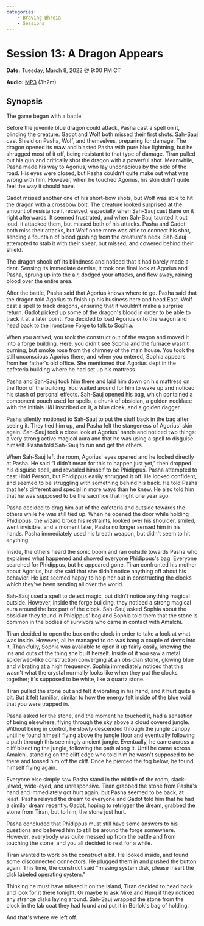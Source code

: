 ```yaml
---
categories:
    - Braving Bhreia
    - Sessions
---
```

# Session 13: A Dragon Appears

**Date:** Tuesday, March 8, 2022 @ 9:00 PM CT

**Audio:** [MP3](https://drive.google.com/file/d/1JHuo74wZmn0HmgDFECXB3xfIlc3yL8ZS/view?usp=sharing) (3h2m)

## Synopsis

The game began with a battle.

Before the juvenile blue dragon could attack, Pasha cast a spell on it, blinding the creature. Gadot and Wolf both missed their first shots. Sah-Sauj cast Shield on Pasha, Wolf, and themselves, preparing for damage. The dragon opened its maw and blasted Pasha with pure blue lightning, but he shrugged most of it off, being resistant to that type of damage. Tiran pulled out his gun and critically shot the dragon with a powerful shot. Meanwhile, Pasha made his way to Agorius, who lay unconscious by the side of the road. His eyes were closed, but Pasha couldn't quite make out what was wrong with him. However, when he touched Agorius, his skin didn't quite feel the way it should have.

Gadot missed another one of his short-bow shots, but Wolf was able to hit the dragon with a crossbow bolt. The creature looked surprised at the amount of resistance it received, especially when Sah-Sauj cast Bane on it right afterwards. It seemed frustrated, and when Sah-Sauj taunted it out loud, it attacked them, but missed both of his attacks. Pasha and Gadot both miss their attacks, but Wolf once more was able to connect his shot, sending a fountain of blood gushing from the creature's neck. Sah-Sauj attempted to stab it with their spear, but missed, and cowered behind their shield.

The dragon shook off its blindness and noticed that it had barely made a dent. Sensing its immediate demise, it took one final look at Agorius and Pasha, sprung up into the air, dodged your attacks, and flew away, raining blood over the entire area.

After the battle, Pasha said that Agorius knows where to go. Pasha said that the dragon told Agorius to finish up his business here and head East. Wolf cast a spell to track dragons, ensuring that it wouldn't make a surprise return. Gadot picked up some of the dragon's blood in order to be able to track it at a later point. You decided to load Agorius onto the wagon and head back to the Ironstone Forge to talk to Sophia.

When you arrived, you took the construct out of the wagon and moved it into a forge building. Here, you didn't see Sophia and the furnace wasn't burning, but smoke rose from the chimney of the main house. You took the still unconscious Agorius there, and when you entered, Sophia appears from her father's old office. She mentioned that Agorius slept in the cafeteria building where he had set up his mattress.

Pasha and Sah-Sauj took him there and laid him down on his mattress on the floor of the building. You waited around for him to wake up and noticed his stash of personal effects. Sah-Sauj opened his bag, which contained a component pouch used for spells, a chunk of obsidian, a golden necklace with the initials H&I inscribed on it, a blue cloak, and a golden dagger.

Pasha silently motioned to Sah-Sauj to put the stuff back in the bag after seeing it. They tied him up, and Pasha felt the stangeness of Agorius' skin again. Sah-Sauj took a close look at Agorius' hands and noticed two things: a very strong active magical aura and that he was using a spell to disguise himself. Pasha told Sah-Sauj to run and get the others.

When Sah-Sauj left the room, Agorius' eyes opened and he looked directly at Pasha. He said "I didn't mean for this to happen just yet," then dropped his disguise spell, and revealed himself to be Phidippus. Pasha attempted to cast Hold Person, but Phidippus easily shrugged it off. He looked confident, and seemed to be struggling with something behind his back. He told Pasha that he's different and special in more ways than he knew. He also told him that he was supposed to be the sacrifice that night one year ago.

Pasha decided to drag him out of the cafeteria and outside towards the others while he was still tied up. When he opened the door while holding Phidippus, the wizard broke his restraints, looked over his shoulder, smiled, went invisible, and a moment later, Pasha no longer sensed him in his hands. Pasha immediately used his breath weapon, but didn't seem to hit anything.

Inside, the others heard the sonic boom and ran outside towards Pasha who explained what happened and showed everyone Phidippus's bag. Everyone searched for Phidippus, but he appeared gone. Tiran confronted his mother about Agorius, but she said that she didn't notice anything off about his behavior. He just seemed happy to help her out in constructing the clocks which they've been sending all over the world.

Sah-Sauj used a spell to detect magic, but didn't notice anything magical outside. However, inside the forge building, they noticed a strong magical aura around the box part of the clock. Sah-Sauj asked Sophia about the obsidian they found in Phidippus' bag and Sophia told them that the stone is common in the bodies of survivors who came in contact with Amalchi.

Tiran decided to open the box on the clock in order to take a look at what was inside. However, all he managed to do was bang a couple of dents into it. Thankfully, Sophia was available to open it up fairly easily, knowing the ins and outs of the thing she built herself. Inside of it you saw a metal spiderweb-like construction converging at an obsidian stone, glowing blue and vibrating at a high frequency. Sophia immediately noticed that this wasn't what the crystal normally looks like when they put the clocks together; it's supposed to be white, like a quartz stone.

Tiran pulled the stone out and felt it vibrating in his hand, and it hurt quite a bit. But it felt familiar, similar to how the energy felt inside of the blue void that you were trapped in.

Pasha asked for the stone, and the moment he touched it, had a sensation of being elsewhere, flying through the sky above a cloud covered jungle. Without being in control, he slowly descended through the jungle canopy until he found himself flying above the jungle floor and eventually following a path through this seemingly ancient jungle. Eventually, he came across a cliff bisecting the jungle, following the path along it. Until he came across Amalchi, standing on the cliff edge who told him he wasn't supposed to be there and tossed him off the cliff. Once he pierced the fog below, he found himself flying again.

Everyone else simply saw Pasha stand in the middle of the room, slack-jawed, wide-eyed, and unresponsive. Tiran grabbed the stone from Pasha's hand and immediately got hurt again, but Pasha seemed to be back, at least. Pasha relayed the dream to everyone and Gadot told him that he had a similar dream recently. Gadot, hoping to retrigger the dream, grabbed the stone from Tiran, but to him, the stone just hurt.

Pasha concluded that Phidippus must still have some answers to his questions and believed him to still be around the forge somewhere. However, everybody was quite messed up from the battle and from touching the stone, and you all decided to rest for a while.

Tiran wanted to work on the construct a bit. He looked inside, and found some disconnected connectors. He plugged them in and pushed the button again. This time, the construct said "missing system disk, please insert the disk labeled operating system."

Thinking he must have missed it on the island, Tiran decided to head back and look for it there tonight. Or maybe to ask Mike and Hurq if they noticed any strange disks laying around. Sah-Sauj wrapped the stone from the clock in the lab coat they had found and put it in Borlok's bag of holding.

And that's where we left off.
